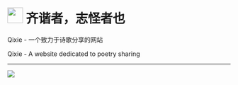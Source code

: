 # <img src="https://qixie.tk/ico.svg" width="35px" /> 齐谐者，志怪者也

Qixie - 一个致力于诗歌分享的网站  
  
Qixie - A website dedicated to poetry sharing

---
[![](https://shields.io/badge/-Discord-5865F2?logo=Discord&logoColor=white)](https://discord.gg/Hb7ryT4gu8)
